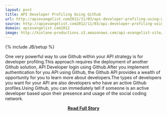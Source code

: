 ```yaml
---
layout: post
title: API Developer Profiling Using Github
url: http://apievangelist.com2012/11/03/api-developer-profiling-using-github/
source: http://apievangelist.com2012/11/03/api-developer-profiling-using-github/
domain: apievangelist.com2012
image: http://kinlane-productions.s3.amazonaws.com/api-evangelist-site/blog/github-logo-basic.png
---
```

{% include JB/setup %}<p>One very powerful way to use Github within your API strategy is for developer profiling.This approach requires the deployment of another Github solution, API Developer login using Github.After you implement authentication for you API using Github, the Github API provides a wealth of opportunity for you to learn more about developers.The types of developers you want for your API are also developers who have an active Github profiles.Using Github, you can immediately tell if someone is an active developer based upon their presence and usage of the social coding network.</p>
<center><p><a href="http://apievangelist.com2012/11/03/api-developer-profiling-using-github/" style='padding:25px; font-sze:18px; font-weight: bold;'>Read Full Story</a></p></center>
